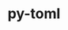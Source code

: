 ---
title: "py-toml"
layout: cache
categories: [package, develop]
meta: {"compilers": ["none"], "num_specs": 105, "num_specs_by_stack": {"developer-tools-aarch64-linux-gnu": 18, "developer-tools-darwin": 16, "developer-tools-x86_64_v3-linux-gnu": 18, "e4s-cray-rhel": 16, "e4s-oneapi": 20, "root": 105}, "oss": ["centos7", "rhel8", "sequoia", "ubuntu22.04"], "platforms": ["darwin", "linux"], "stacks": ["developer-tools-aarch64-linux-gnu", "developer-tools-darwin", "developer-tools-x86_64_v3-linux-gnu", "e4s-cray-rhel", "e4s-oneapi", "root"], "targets": ["aarch64", "x86_64_v3"], "versions": ["0.10.2"]}
spec_details: [{"compiler": "none", "hash": "2eydrdzyodo5rl5gzq4xpi3tyc5v3dtt", "os": "sequoia", "platform": "darwin", "size": "-", "stacks": ["developer-tools-darwin", "root"], "target": "aarch64", "variants": ["build_system=python_pip"], "versions": ["0.10.2"]}, {"compiler": "none", "hash": "2j4jtkevnakokiddzg37kh3sunyedwsc", "os": "ubuntu22.04", "platform": "linux", "size": "-", "stacks": ["e4s-oneapi", "root"], "target": "x86_64_v3", "variants": ["build_system=python_pip"], "versions": ["0.10.2"]}, {"compiler": "none", "hash": "2zvb5jdsjebbrm6w4rvkq4pevbld3ql7", "os": "ubuntu22.04", "platform": "linux", "size": "-", "stacks": ["root"], "target": "x86_64_v3", "variants": ["build_system=python_pip"], "versions": ["0.10.2"]}, {"compiler": "none", "hash": "2zxzwtxventjonakeu722nyaclezg5ri", "os": "rhel8", "platform": "linux", "size": "-", "stacks": ["developer-tools-aarch64-linux-gnu", "root"], "target": "aarch64", "variants": ["build_system=python_pip"], "versions": ["0.10.2"]}, {"compiler": "none", "hash": "3ckzbihcgsi7n3gfhhyfloadb7ivwbld", "os": "ubuntu22.04", "platform": "linux", "size": "-", "stacks": ["e4s-oneapi", "root"], "target": "x86_64_v3", "variants": ["build_system=python_pip"], "versions": ["0.10.2"]}, {"compiler": "none", "hash": "3r6r34hsisyg2q7byl2m6ggw4kwkxzgd", "os": "rhel8", "platform": "linux", "size": "-", "stacks": ["e4s-cray-rhel", "root"], "target": "x86_64_v3", "variants": ["build_system=python_pip"], "versions": ["0.10.2"]}, {"compiler": "none", "hash": "3uxtexmuyvrpcvb75xhubyyvyfw6csot", "os": "ubuntu22.04", "platform": "linux", "size": "-", "stacks": ["e4s-oneapi", "root"], "target": "x86_64_v3", "variants": ["build_system=python_pip"], "versions": ["0.10.2"]}, {"compiler": "none", "hash": "4ifmplwdy3rz6m3bgff326payhea7sal", "os": "rhel8", "platform": "linux", "size": "-", "stacks": ["developer-tools-aarch64-linux-gnu", "root"], "target": "aarch64", "variants": ["build_system=python_pip"], "versions": ["0.10.2"]}, {"compiler": "none", "hash": "4jcycxevpaf4nqyukm2bb2vbnk2egdtp", "os": "centos7", "platform": "linux", "size": "-", "stacks": ["developer-tools-x86_64_v3-linux-gnu", "root"], "target": "x86_64_v3", "variants": ["build_system=python_pip"], "versions": ["0.10.2"]}, {"compiler": "none", "hash": "4lcwydf7cbkqjk7jghgzlsfti3dx3kvj", "os": "ubuntu22.04", "platform": "linux", "size": "-", "stacks": ["root"], "target": "x86_64_v3", "variants": ["build_system=python_pip"], "versions": ["0.10.2"]}, {"compiler": "none", "hash": "4tu5wfv6hljmlpuqi3jtzrxl7plxm2fs", "os": "rhel8", "platform": "linux", "size": "-", "stacks": ["e4s-cray-rhel", "root"], "target": "x86_64_v3", "variants": ["build_system=python_pip"], "versions": ["0.10.2"]}, {"compiler": "none", "hash": "5jfqs5q4kudv6ra7nd2vhp5feg75kdtu", "os": "sequoia", "platform": "darwin", "size": "-", "stacks": ["developer-tools-darwin", "root"], "target": "aarch64", "variants": ["build_system=python_pip"], "versions": ["0.10.2"]}, {"compiler": "none", "hash": "5ol6ieh6grcrpxyzpbnwktoomrkp4qgo", "os": "ubuntu22.04", "platform": "linux", "size": "-", "stacks": ["e4s-oneapi", "root"], "target": "x86_64_v3", "variants": ["build_system=python_pip"], "versions": ["0.10.2"]}, {"compiler": "none", "hash": "66wo77xqkezu6i6fvnrowofugh7kdnwd", "os": "sequoia", "platform": "darwin", "size": "-", "stacks": ["developer-tools-darwin", "root"], "target": "aarch64", "variants": ["build_system=python_pip"], "versions": ["0.10.2"]}, {"compiler": "none", "hash": "6ev2wnnqsv4cnmams6qzrxnx6j3pyry5", "os": "rhel8", "platform": "linux", "size": "-", "stacks": ["developer-tools-aarch64-linux-gnu", "root"], "target": "aarch64", "variants": ["build_system=python_pip"], "versions": ["0.10.2"]}, {"compiler": "none", "hash": "6lifhxgkbekgptugigweskp37obrjhdh", "os": "centos7", "platform": "linux", "size": "-", "stacks": ["developer-tools-x86_64_v3-linux-gnu", "root"], "target": "x86_64_v3", "variants": ["build_system=python_pip"], "versions": ["0.10.2"]}, {"compiler": "none", "hash": "6mtgqooq2cdpmxvqrubyd2tk6cbco7m7", "os": "sequoia", "platform": "darwin", "size": "-", "stacks": ["developer-tools-darwin", "root"], "target": "aarch64", "variants": ["build_system=python_pip"], "versions": ["0.10.2"]}, {"compiler": "none", "hash": "7iru5gkivwuqpasuv5lyyhymu5bin5jd", "os": "ubuntu22.04", "platform": "linux", "size": "-", "stacks": ["e4s-oneapi", "root"], "target": "x86_64_v3", "variants": ["build_system=python_pip"], "versions": ["0.10.2"]}, {"compiler": "none", "hash": "7koybxstnnprocwvykvibmrxatmi7h7t", "os": "rhel8", "platform": "linux", "size": "-", "stacks": ["e4s-cray-rhel", "root"], "target": "x86_64_v3", "variants": ["build_system=python_pip"], "versions": ["0.10.2"]}, {"compiler": "none", "hash": "7qy5t7dvfhbxzxc3ncob5khqdvv2n5kv", "os": "ubuntu22.04", "platform": "linux", "size": "-", "stacks": ["e4s-oneapi", "root"], "target": "x86_64_v3", "variants": ["build_system=python_pip"], "versions": ["0.10.2"]}, {"compiler": "none", "hash": "a6snvgokoklo3wdwoi4p2hnuuy2tguzv", "os": "centos7", "platform": "linux", "size": "-", "stacks": ["developer-tools-x86_64_v3-linux-gnu", "root"], "target": "x86_64_v3", "variants": ["build_system=python_pip"], "versions": ["0.10.2"]}, {"compiler": "none", "hash": "attzmn6fkkbmg5s5nw37bndxtp4vpsrs", "os": "ubuntu22.04", "platform": "linux", "size": "-", "stacks": ["e4s-oneapi", "root"], "target": "x86_64_v3", "variants": ["build_system=python_pip"], "versions": ["0.10.2"]}, {"compiler": "none", "hash": "azbxzhyc2fdtgpam2d73mjfsp5ad5qv5", "os": "rhel8", "platform": "linux", "size": "-", "stacks": ["developer-tools-aarch64-linux-gnu", "root"], "target": "aarch64", "variants": ["build_system=python_pip"], "versions": ["0.10.2"]}, {"compiler": "none", "hash": "buvim76ghaaleymnqlt7uhqavbrcwi4z", "os": "rhel8", "platform": "linux", "size": "-", "stacks": ["developer-tools-aarch64-linux-gnu", "root"], "target": "aarch64", "variants": ["build_system=python_pip"], "versions": ["0.10.2"]}, {"compiler": "none", "hash": "c2jiallwtm2gq4cpuw57umfhrv5fa7l6", "os": "rhel8", "platform": "linux", "size": "-", "stacks": ["e4s-cray-rhel", "root"], "target": "x86_64_v3", "variants": ["build_system=python_pip"], "versions": ["0.10.2"]}, {"compiler": "none", "hash": "c64gzkeny5eg2zm4dlsgmogmnxkdesmc", "os": "rhel8", "platform": "linux", "size": "-", "stacks": ["e4s-cray-rhel", "root"], "target": "x86_64_v3", "variants": ["build_system=python_pip"], "versions": ["0.10.2"]}, {"compiler": "none", "hash": "crdhf5jczj2q6dcdyfp5siae53bot772", "os": "rhel8", "platform": "linux", "size": "-", "stacks": ["developer-tools-aarch64-linux-gnu", "root"], "target": "aarch64", "variants": ["build_system=python_pip"], "versions": ["0.10.2"]}, {"compiler": "none", "hash": "czymqn7fbestky4n4b4c7f7apqvm53mz", "os": "centos7", "platform": "linux", "size": "-", "stacks": ["developer-tools-x86_64_v3-linux-gnu", "root"], "target": "x86_64_v3", "variants": ["build_system=python_pip"], "versions": ["0.10.2"]}, {"compiler": "none", "hash": "dbvdqpi6buxl65b6o64lyi5fqmjstzkx", "os": "ubuntu22.04", "platform": "linux", "size": "-", "stacks": ["root"], "target": "x86_64_v3", "variants": ["build_system=python_pip"], "versions": ["0.10.2"]}, {"compiler": "none", "hash": "dsc6vfwjuko3blfcrkwgia4cur3ut7iw", "os": "ubuntu22.04", "platform": "linux", "size": "-", "stacks": ["e4s-oneapi", "root"], "target": "x86_64_v3", "variants": ["build_system=python_pip"], "versions": ["0.10.2"]}, {"compiler": "none", "hash": "ec5jgm5hqvwqhlmkf2tveccktvnhdlxq", "os": "ubuntu22.04", "platform": "linux", "size": "-", "stacks": ["root"], "target": "x86_64_v3", "variants": ["build_system=python_pip"], "versions": ["0.10.2"]}, {"compiler": "none", "hash": "ekoj6ney3su4zkq4onuzt4ve2ldjxmbi", "os": "sequoia", "platform": "darwin", "size": "-", "stacks": ["developer-tools-darwin", "root"], "target": "aarch64", "variants": ["build_system=python_pip"], "versions": ["0.10.2"]}, {"compiler": "none", "hash": "eqzuxl6cdtqonctfe67zcqxgw6ovixoz", "os": "ubuntu22.04", "platform": "linux", "size": "-", "stacks": ["root"], "target": "x86_64_v3", "variants": ["build_system=python_pip"], "versions": ["0.10.2"]}, {"compiler": "none", "hash": "f3yrxkj2hsllbtec4r4ob5zptughkg7c", "os": "centos7", "platform": "linux", "size": "-", "stacks": ["developer-tools-x86_64_v3-linux-gnu", "root"], "target": "x86_64_v3", "variants": ["build_system=python_pip"], "versions": ["0.10.2"]}, {"compiler": "none", "hash": "f6tkagms2s45kqnjjdv4gkpieb2queda", "os": "rhel8", "platform": "linux", "size": "-", "stacks": ["developer-tools-aarch64-linux-gnu", "root"], "target": "aarch64", "variants": ["build_system=python_pip"], "versions": ["0.10.2"]}, {"compiler": "none", "hash": "fbavr2adlvumlm25awmfck46xiczrqzy", "os": "sequoia", "platform": "darwin", "size": "-", "stacks": ["developer-tools-darwin", "root"], "target": "aarch64", "variants": ["build_system=python_pip"], "versions": ["0.10.2"]}, {"compiler": "none", "hash": "feipyizqyzllqxcx2j2gpfadbogxrjyr", "os": "rhel8", "platform": "linux", "size": "-", "stacks": ["developer-tools-aarch64-linux-gnu", "root"], "target": "aarch64", "variants": ["build_system=python_pip"], "versions": ["0.10.2"]}, {"compiler": "none", "hash": "gbmlb7pjmwlf456lniglzxqmu5szvte6", "os": "rhel8", "platform": "linux", "size": "-", "stacks": ["e4s-cray-rhel", "root"], "target": "x86_64_v3", "variants": ["build_system=python_pip"], "versions": ["0.10.2"]}, {"compiler": "none", "hash": "geh3p5xvzmuelndnup26yauniqazulqd", "os": "sequoia", "platform": "darwin", "size": "-", "stacks": ["developer-tools-darwin", "root"], "target": "aarch64", "variants": ["build_system=python_pip"], "versions": ["0.10.2"]}, {"compiler": "none", "hash": "gjkuvtbeief6bnbftdu33nldjge6g55e", "os": "centos7", "platform": "linux", "size": "-", "stacks": ["developer-tools-x86_64_v3-linux-gnu", "root"], "target": "x86_64_v3", "variants": ["build_system=python_pip"], "versions": ["0.10.2"]}, {"compiler": "none", "hash": "gladnk7lahcevdbam4gjryxx6kqav7mm", "os": "ubuntu22.04", "platform": "linux", "size": "-", "stacks": ["root"], "target": "x86_64_v3", "variants": ["build_system=python_pip"], "versions": ["0.10.2"]}, {"compiler": "none", "hash": "gwrc4qbwncv3gt6tzjb6j4qdd3o7znt3", "os": "ubuntu22.04", "platform": "linux", "size": "-", "stacks": ["root"], "target": "x86_64_v3", "variants": ["build_system=python_pip"], "versions": ["0.10.2"]}, {"compiler": "none", "hash": "gxs2dxou2eu3kjhq2toakdcnpfhfofs3", "os": "ubuntu22.04", "platform": "linux", "size": "-", "stacks": ["e4s-oneapi", "root"], "target": "x86_64_v3", "variants": ["build_system=python_pip"], "versions": ["0.10.2"]}, {"compiler": "none", "hash": "hw6xeyte2gyqbbk2hh63ttvuc7ttybxc", "os": "sequoia", "platform": "darwin", "size": "-", "stacks": ["developer-tools-darwin", "root"], "target": "aarch64", "variants": ["build_system=python_pip"], "versions": ["0.10.2"]}, {"compiler": "none", "hash": "i7jmkau5vki3vpzqyhuofmid2zlwcbqn", "os": "rhel8", "platform": "linux", "size": "-", "stacks": ["e4s-cray-rhel", "root"], "target": "x86_64_v3", "variants": ["build_system=python_pip"], "versions": ["0.10.2"]}, {"compiler": "none", "hash": "ieojm27e5jmewyacwtjaccjujz2ilpgx", "os": "rhel8", "platform": "linux", "size": "-", "stacks": ["developer-tools-aarch64-linux-gnu", "root"], "target": "aarch64", "variants": ["build_system=python_pip"], "versions": ["0.10.2"]}, {"compiler": "none", "hash": "ihknymrdhx7xzeupqauzjagscd2v7o4z", "os": "ubuntu22.04", "platform": "linux", "size": "-", "stacks": ["root"], "target": "x86_64_v3", "variants": ["build_system=python_pip"], "versions": ["0.10.2"]}, {"compiler": "none", "hash": "iqtkjzeqk22wrikzkyub5bbqqgfn4cqz", "os": "rhel8", "platform": "linux", "size": "-", "stacks": ["developer-tools-aarch64-linux-gnu", "root"], "target": "aarch64", "variants": ["build_system=python_pip"], "versions": ["0.10.2"]}, {"compiler": "none", "hash": "j6rkjpk233x3kl2k5yjgcnyqmiinkl5w", "os": "centos7", "platform": "linux", "size": "-", "stacks": ["developer-tools-x86_64_v3-linux-gnu", "root"], "target": "x86_64_v3", "variants": ["build_system=python_pip"], "versions": ["0.10.2"]}, {"compiler": "none", "hash": "jgvgfl4ukelrolfaqio7bcmrpscskmfa", "os": "sequoia", "platform": "darwin", "size": "-", "stacks": ["developer-tools-darwin", "root"], "target": "aarch64", "variants": ["build_system=python_pip"], "versions": ["0.10.2"]}, {"compiler": "none", "hash": "jrejmulu5rj6mfpb4ckjvy5bfpkmn5ct", "os": "ubuntu22.04", "platform": "linux", "size": "-", "stacks": ["root"], "target": "x86_64_v3", "variants": ["build_system=python_pip"], "versions": ["0.10.2"]}, {"compiler": "none", "hash": "jrum34ybk2kk3egawyg5dsij24za2zg3", "os": "sequoia", "platform": "darwin", "size": "-", "stacks": ["developer-tools-darwin", "root"], "target": "aarch64", "variants": ["build_system=python_pip"], "versions": ["0.10.2"]}, {"compiler": "none", "hash": "jsruazwglj6ea2l4llea6fdn2bgbuoys", "os": "sequoia", "platform": "darwin", "size": "-", "stacks": ["developer-tools-darwin", "root"], "target": "aarch64", "variants": ["build_system=python_pip"], "versions": ["0.10.2"]}, {"compiler": "none", "hash": "jux73nwpt7t4iktidsqbkbr63zzuc6gq", "os": "rhel8", "platform": "linux", "size": "-", "stacks": ["e4s-cray-rhel", "root"], "target": "x86_64_v3", "variants": ["build_system=python_pip"], "versions": ["0.10.2"]}, {"compiler": "none", "hash": "k3vadj234qsqufpdib53e3t5swdi5zmq", "os": "rhel8", "platform": "linux", "size": "-", "stacks": ["e4s-cray-rhel", "root"], "target": "x86_64_v3", "variants": ["build_system=python_pip"], "versions": ["0.10.2"]}, {"compiler": "none", "hash": "kxgeawzvpkuihdkhcytpxwq4rjzwnaal", "os": "rhel8", "platform": "linux", "size": "-", "stacks": ["e4s-cray-rhel", "root"], "target": "x86_64_v3", "variants": ["build_system=python_pip"], "versions": ["0.10.2"]}, {"compiler": "none", "hash": "l3hquvepxxoan2xd7g6jhgs26zl5r4rw", "os": "ubuntu22.04", "platform": "linux", "size": "-", "stacks": ["e4s-oneapi", "root"], "target": "x86_64_v3", "variants": ["build_system=python_pip"], "versions": ["0.10.2"]}, {"compiler": "none", "hash": "l424km6kifepwiu4pf7scawce73bampa", "os": "centos7", "platform": "linux", "size": "-", "stacks": ["developer-tools-x86_64_v3-linux-gnu", "root"], "target": "x86_64_v3", "variants": ["build_system=python_pip"], "versions": ["0.10.2"]}, {"compiler": "none", "hash": "lwp25x23bzcqxu2vhxyzw4wpclbm4ko7", "os": "centos7", "platform": "linux", "size": "-", "stacks": ["developer-tools-x86_64_v3-linux-gnu", "root"], "target": "x86_64_v3", "variants": ["build_system=python_pip"], "versions": ["0.10.2"]}, {"compiler": "none", "hash": "mhodkftp7undbyppyv4znmcm3ugedu2j", "os": "rhel8", "platform": "linux", "size": "-", "stacks": ["e4s-cray-rhel", "root"], "target": "x86_64_v3", "variants": ["build_system=python_pip"], "versions": ["0.10.2"]}, {"compiler": "none", "hash": "mmgxq5rkoza4ycr27msx427qo25ghxh3", "os": "centos7", "platform": "linux", "size": "-", "stacks": ["developer-tools-x86_64_v3-linux-gnu", "root"], "target": "x86_64_v3", "variants": ["build_system=python_pip"], "versions": ["0.10.2"]}, {"compiler": "none", "hash": "n5evkb3kvynfwpsjcchdu57wusbcw3yq", "os": "rhel8", "platform": "linux", "size": "-", "stacks": ["e4s-cray-rhel", "root"], "target": "x86_64_v3", "variants": ["build_system=python_pip"], "versions": ["0.10.2"]}, {"compiler": "none", "hash": "nhvhkuigq5a4sj4u2jolomsg3denvh66", "os": "centos7", "platform": "linux", "size": "-", "stacks": ["developer-tools-x86_64_v3-linux-gnu", "root"], "target": "x86_64_v3", "variants": ["build_system=python_pip"], "versions": ["0.10.2"]}, {"compiler": "none", "hash": "njflnvyucvpqqzrte63xdq4k3ahjzd2u", "os": "rhel8", "platform": "linux", "size": "-", "stacks": ["e4s-cray-rhel", "root"], "target": "x86_64_v3", "variants": ["build_system=python_pip"], "versions": ["0.10.2"]}, {"compiler": "none", "hash": "nyzkfcdp3rxaxeumuharsywmzu5xgnoc", "os": "ubuntu22.04", "platform": "linux", "size": "-", "stacks": ["root"], "target": "x86_64_v3", "variants": ["build_system=python_pip"], "versions": ["0.10.2"]}, {"compiler": "none", "hash": "oarkj5e7y4o6pdqdpz6b22yyj4u2n2lj", "os": "ubuntu22.04", "platform": "linux", "size": "-", "stacks": ["root"], "target": "x86_64_v3", "variants": ["build_system=python_pip"], "versions": ["0.10.2"]}, {"compiler": "none", "hash": "ok5xbgxfub7btfp2hdinay7e2pg3wg7z", "os": "rhel8", "platform": "linux", "size": "-", "stacks": ["developer-tools-aarch64-linux-gnu", "root"], "target": "aarch64", "variants": ["build_system=python_pip"], "versions": ["0.10.2"]}, {"compiler": "none", "hash": "ooggtpuajasqzunm4guqu47oazk4qclz", "os": "centos7", "platform": "linux", "size": "-", "stacks": ["developer-tools-x86_64_v3-linux-gnu", "root"], "target": "x86_64_v3", "variants": ["build_system=python_pip"], "versions": ["0.10.2"]}, {"compiler": "none", "hash": "ostula3ydvyybtec42ezmycbnfekoy4z", "os": "rhel8", "platform": "linux", "size": "-", "stacks": ["e4s-cray-rhel", "root"], "target": "x86_64_v3", "variants": ["build_system=python_pip"], "versions": ["0.10.2"]}, {"compiler": "none", "hash": "ovyyeffmi2owezvxefvwx2d4ku37rytq", "os": "centos7", "platform": "linux", "size": "-", "stacks": ["developer-tools-x86_64_v3-linux-gnu", "root"], "target": "x86_64_v3", "variants": ["build_system=python_pip"], "versions": ["0.10.2"]}, {"compiler": "none", "hash": "owslrz6icbb3ys7epmdiiqj3yjqpcq4o", "os": "rhel8", "platform": "linux", "size": "-", "stacks": ["developer-tools-aarch64-linux-gnu", "root"], "target": "aarch64", "variants": ["build_system=python_pip"], "versions": ["0.10.2"]}, {"compiler": "none", "hash": "pzathroyeeoom2mejtb4thw2twsurqj3", "os": "ubuntu22.04", "platform": "linux", "size": "-", "stacks": ["root"], "target": "x86_64_v3", "variants": ["build_system=python_pip"], "versions": ["0.10.2"]}, {"compiler": "none", "hash": "q7yqjld4fwlmsjhn4nzx2dj76qzgxxbz", "os": "ubuntu22.04", "platform": "linux", "size": "-", "stacks": ["root"], "target": "x86_64_v3", "variants": ["build_system=python_pip"], "versions": ["0.10.2"]}, {"compiler": "none", "hash": "qzu2qergebjw3frxak3gwmvylfsntbl6", "os": "rhel8", "platform": "linux", "size": "-", "stacks": ["e4s-cray-rhel", "root"], "target": "x86_64_v3", "variants": ["build_system=python_pip"], "versions": ["0.10.2"]}, {"compiler": "none", "hash": "r5srmmgsfkouqsg2jgfdonnaf7kgsuyw", "os": "ubuntu22.04", "platform": "linux", "size": "-", "stacks": ["e4s-oneapi", "root"], "target": "x86_64_v3", "variants": ["build_system=python_pip"], "versions": ["0.10.2"]}, {"compiler": "none", "hash": "rhvpmthhurd5p5gz67j7kqpdepcjmdzo", "os": "ubuntu22.04", "platform": "linux", "size": "-", "stacks": ["e4s-oneapi", "root"], "target": "x86_64_v3", "variants": ["build_system=python_pip"], "versions": ["0.10.2"]}, {"compiler": "none", "hash": "rxfzcfcwlaiasxrc2hx2pj44gmjbeghh", "os": "rhel8", "platform": "linux", "size": "-", "stacks": ["developer-tools-aarch64-linux-gnu", "root"], "target": "aarch64", "variants": ["build_system=python_pip"], "versions": ["0.10.2"]}, {"compiler": "none", "hash": "seab2kezkdwynxgfyfxxuy7ismlbelwf", "os": "rhel8", "platform": "linux", "size": "-", "stacks": ["developer-tools-aarch64-linux-gnu", "root"], "target": "aarch64", "variants": ["build_system=python_pip"], "versions": ["0.10.2"]}, {"compiler": "none", "hash": "tjbjedl2nsoow4muxkmr23fg5otmliro", "os": "sequoia", "platform": "darwin", "size": "-", "stacks": ["developer-tools-darwin", "root"], "target": "aarch64", "variants": ["build_system=python_pip"], "versions": ["0.10.2"]}, {"compiler": "none", "hash": "tktf4dz2ragmyvevtanjvajj5fefeuy4", "os": "ubuntu22.04", "platform": "linux", "size": "-", "stacks": ["e4s-oneapi", "root"], "target": "x86_64_v3", "variants": ["build_system=python_pip"], "versions": ["0.10.2"]}, {"compiler": "none", "hash": "tnmeabozow2bscxab2urn33545dciwrl", "os": "ubuntu22.04", "platform": "linux", "size": "-", "stacks": ["e4s-oneapi", "root"], "target": "x86_64_v3", "variants": ["build_system=python_pip"], "versions": ["0.10.2"]}, {"compiler": "none", "hash": "u5m5vfk4dvn5oc5m56tya6v5gvvixzu6", "os": "ubuntu22.04", "platform": "linux", "size": "-", "stacks": ["e4s-oneapi", "root"], "target": "x86_64_v3", "variants": ["build_system=python_pip"], "versions": ["0.10.2"]}, {"compiler": "none", "hash": "unekfjqmbbomzipnwwdfasom3oshhfgb", "os": "centos7", "platform": "linux", "size": "-", "stacks": ["developer-tools-x86_64_v3-linux-gnu", "root"], "target": "x86_64_v3", "variants": ["build_system=python_pip"], "versions": ["0.10.2"]}, {"compiler": "none", "hash": "uooz3eaiw7ybe2oiypnhoeeooaisrg2m", "os": "ubuntu22.04", "platform": "linux", "size": "-", "stacks": ["e4s-oneapi", "root"], "target": "x86_64_v3", "variants": ["build_system=python_pip"], "versions": ["0.10.2"]}, {"compiler": "none", "hash": "uvwdc62ucroqcnngplw3yp3qemtn773i", "os": "ubuntu22.04", "platform": "linux", "size": "-", "stacks": ["root"], "target": "x86_64_v3", "variants": ["build_system=python_pip"], "versions": ["0.10.2"]}, {"compiler": "none", "hash": "vjtia3u2taqk6gpck5c7d5shxh2il3xd", "os": "centos7", "platform": "linux", "size": "-", "stacks": ["developer-tools-x86_64_v3-linux-gnu", "root"], "target": "x86_64_v3", "variants": ["build_system=python_pip"], "versions": ["0.10.2"]}, {"compiler": "none", "hash": "vvna2ubxn5t3gkh62dfzayxrhsf2b6mk", "os": "ubuntu22.04", "platform": "linux", "size": "-", "stacks": ["e4s-oneapi", "root"], "target": "x86_64_v3", "variants": ["build_system=python_pip"], "versions": ["0.10.2"]}, {"compiler": "none", "hash": "wanin4l4g223sspwdrcsnhzxs5azafnq", "os": "rhel8", "platform": "linux", "size": "-", "stacks": ["developer-tools-aarch64-linux-gnu", "root"], "target": "aarch64", "variants": ["build_system=python_pip"], "versions": ["0.10.2"]}, {"compiler": "none", "hash": "wkqbpjzs32gv3vz6v7pw7btwuu35ox7g", "os": "sequoia", "platform": "darwin", "size": "-", "stacks": ["developer-tools-darwin", "root"], "target": "aarch64", "variants": ["build_system=python_pip"], "versions": ["0.10.2"]}, {"compiler": "none", "hash": "wpbwr6srctusoaubyxhjqj476kzqeyyf", "os": "ubuntu22.04", "platform": "linux", "size": "-", "stacks": ["e4s-oneapi", "root"], "target": "x86_64_v3", "variants": ["build_system=python_pip"], "versions": ["0.10.2"]}, {"compiler": "none", "hash": "wpm4xky7vc3bf4icnekq2vreby643ihq", "os": "rhel8", "platform": "linux", "size": "-", "stacks": ["e4s-cray-rhel", "root"], "target": "x86_64_v3", "variants": ["build_system=python_pip"], "versions": ["0.10.2"]}, {"compiler": "none", "hash": "wwrs27msg3ugv5jc3unqnbqk6734vfjz", "os": "ubuntu22.04", "platform": "linux", "size": "-", "stacks": ["root"], "target": "x86_64_v3", "variants": ["build_system=python_pip"], "versions": ["0.10.2"]}, {"compiler": "none", "hash": "xbljmvo2mptrnfdjxx67lu27wyzgqnuq", "os": "centos7", "platform": "linux", "size": "-", "stacks": ["developer-tools-x86_64_v3-linux-gnu", "root"], "target": "x86_64_v3", "variants": ["build_system=python_pip"], "versions": ["0.10.2"]}, {"compiler": "none", "hash": "xcrbtfak26rait7tyei25qmzqtqdh5bq", "os": "ubuntu22.04", "platform": "linux", "size": "-", "stacks": ["e4s-oneapi", "root"], "target": "x86_64_v3", "variants": ["build_system=python_pip"], "versions": ["0.10.2"]}, {"compiler": "none", "hash": "xttw2zoksawzblmo7xm5ewwxmz6aamy7", "os": "sequoia", "platform": "darwin", "size": "-", "stacks": ["developer-tools-darwin", "root"], "target": "aarch64", "variants": ["build_system=python_pip"], "versions": ["0.10.2"]}, {"compiler": "none", "hash": "y7syxpvzz2o3aqvims3mfe3wm2vwbhl6", "os": "sequoia", "platform": "darwin", "size": "-", "stacks": ["developer-tools-darwin", "root"], "target": "aarch64", "variants": ["build_system=python_pip"], "versions": ["0.10.2"]}, {"compiler": "none", "hash": "ydmy77x7mysuiikwif2v4sg5ys3hfqsx", "os": "ubuntu22.04", "platform": "linux", "size": "-", "stacks": ["root"], "target": "x86_64_v3", "variants": ["build_system=python_pip"], "versions": ["0.10.2"]}, {"compiler": "none", "hash": "yfnjjrd5ncy6uupvhzc6dvsij6hcrjr3", "os": "sequoia", "platform": "darwin", "size": "-", "stacks": ["developer-tools-darwin", "root"], "target": "aarch64", "variants": ["build_system=python_pip"], "versions": ["0.10.2"]}, {"compiler": "none", "hash": "ylhmby26yy2r6nruwp35skkchlkojjvb", "os": "rhel8", "platform": "linux", "size": "-", "stacks": ["developer-tools-aarch64-linux-gnu", "root"], "target": "aarch64", "variants": ["build_system=python_pip"], "versions": ["0.10.2"]}, {"compiler": "none", "hash": "yt2kws5cw57thv6hukjijdnmplvam7rb", "os": "centos7", "platform": "linux", "size": "-", "stacks": ["developer-tools-x86_64_v3-linux-gnu", "root"], "target": "x86_64_v3", "variants": ["build_system=python_pip"], "versions": ["0.10.2"]}, {"compiler": "none", "hash": "ytfb4i65foeagz6rpeq53lxnktrnfwpc", "os": "rhel8", "platform": "linux", "size": "-", "stacks": ["developer-tools-aarch64-linux-gnu", "root"], "target": "aarch64", "variants": ["build_system=python_pip"], "versions": ["0.10.2"]}, {"compiler": "none", "hash": "yx7jb7477sa3ip7rga7ri6xpau37cxku", "os": "rhel8", "platform": "linux", "size": "-", "stacks": ["developer-tools-aarch64-linux-gnu", "root"], "target": "aarch64", "variants": ["build_system=python_pip"], "versions": ["0.10.2"]}, {"compiler": "none", "hash": "z2i3pm6yuyg36qqega6gzwx4lfvc3tls", "os": "ubuntu22.04", "platform": "linux", "size": "-", "stacks": ["e4s-oneapi", "root"], "target": "x86_64_v3", "variants": ["build_system=python_pip"], "versions": ["0.10.2"]}, {"compiler": "none", "hash": "zc3t2fouyjpj24geq447qectrb3wizqd", "os": "ubuntu22.04", "platform": "linux", "size": "-", "stacks": ["root"], "target": "x86_64_v3", "variants": ["build_system=python_pip"], "versions": ["0.10.2"]}, {"compiler": "none", "hash": "zpud3cejs2mexj6iiiiux2vos5hmd5fs", "os": "centos7", "platform": "linux", "size": "-", "stacks": ["developer-tools-x86_64_v3-linux-gnu", "root"], "target": "x86_64_v3", "variants": ["build_system=python_pip"], "versions": ["0.10.2"]}]
---